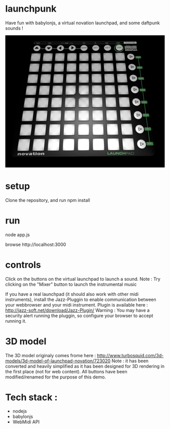 # launchpunk
Have fun with babylonjs, a virtual novation launchpad, and some daftpunk sounds !

![launchpunk screenshot](https://raw.githubusercontent.com/oYo-fr/launchpunk/master/screenshot.png)

# setup
Clone the repository, and run npm install

# run
node app.js

browse http://localhost:3000

# controls
Click on the buttons on the virtual launchpad to launch a sound. Note : Try clicking on the "Mixer" button to launch the instrumental music

If you have a real launchpad (it should also work with other midi instruments), install the Jazz-Pluggin to enable communication between your webbrowser and your midi instrument.
Plugin is available here : http://jazz-soft.net/download/Jazz-Plugin/
Warning : You may have a security alert running the pluggin, so configure your browser to accept running it.

# 3D model
The 3D model originaly comes frome here : http://www.turbosquid.com/3d-models/3d-model-of-launchpad-novation/723020
Note : it has been converted and heavily simplified as it has been designed for 3D rendering in the first place (not for web content). All buttons have been modified/renamed for the purpose of this demo. 

# Tech stack :
- nodejs
- babylonjs
- WebMidi API
